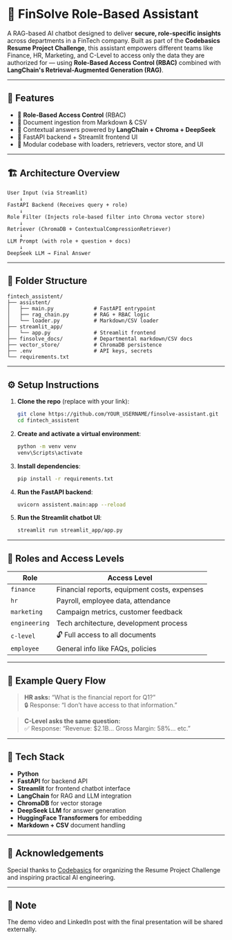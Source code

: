 
# 🤖 FinSolve Role-Based Assistant

A RAG-based AI chatbot designed to deliver **secure, role-specific insights** across departments in a FinTech company. Built as part of the **Codebasics Resume Project Challenge**, this assistant empowers different teams like Finance, HR, Marketing, and C-Level to access only the data they are authorized for — using **Role-Based Access Control (RBAC)** combined with **LangChain's Retrieval-Augmented Generation (RAG)**.

---

## 🔧 Features

- 🔐 **Role-Based Access Control** (RBAC)
- 📄 Document ingestion from Markdown & CSV
- 🧠 Contextual answers powered by **LangChain + Chroma + DeepSeek**
- 🚀 FastAPI backend + Streamlit frontend UI
- 🧩 Modular codebase with loaders, retrievers, vector store, and UI

---

## 🏗️ Architecture Overview

```
User Input (via Streamlit)
    ↓
FastAPI Backend (Receives query + role)
    ↓
Role Filter (Injects role-based filter into Chroma vector store)
    ↓
Retriever (ChromaDB + ContextualCompressionRetriever)
    ↓
LLM Prompt (with role + question + docs)
    ↓
DeepSeek LLM → Final Answer
```

---

## 📂 Folder Structure

```
fintech_assistent/
├── assistent/
│   ├── main.py             # FastAPI entrypoint
│   ├── rag_chain.py        # RAG + RBAC logic
│   └── loader.py           # Markdown/CSV loader
├── streamlit_app/
│   └── app.py              # Streamlit frontend
├── finsolve_docs/          # Departmental markdown/CSV docs
├── vector_store/           # ChromaDB persistence
├── .env                    # API keys, secrets
└── requirements.txt
```

---

## ⚙️ Setup Instructions

1. **Clone the repo** (replace with your link):
   ```bash
   git clone https://github.com/YOUR_USERNAME/finsolve-assistant.git
   cd fintech_assistent
   ```

2. **Create and activate a virtual environment**:
   ```bash
   python -m venv venv
   venv\Scripts\activate   
   ```

3. **Install dependencies**:
   ```bash
   pip install -r requirements.txt
   ```

4. **Run the FastAPI backend**:
   ```bash
   uvicorn assistent.main:app --reload
   ```

5. **Run the Streamlit chatbot UI**:
   ```bash
   streamlit run streamlit_app/app.py
   ```

---

## 🔐 Roles and Access Levels

| Role        | Access Level                                  |
|-------------|-----------------------------------------------|
| `finance`   | Financial reports, equipment costs, expenses  |
| `hr`        | Payroll, employee data, attendance            |
| `marketing` | Campaign metrics, customer feedback           |
| `engineering` | Tech architecture, development process     |
| `c-level`   | 🔓 Full access to all documents               |
| `employee`  | General info like FAQs, policies              |

---

## 🎯 Example Query Flow

> **HR asks:** “What is the financial report for Q1?”  
> 🔒 Response: “I don’t have access to that information.”

> **C-Level asks the same question:**  
> ✅ Response: “Revenue: $2.1B... Gross Margin: 58%... etc.”

---

## 🧰 Tech Stack

- **Python**
- **FastAPI** for backend API
- **Streamlit** for frontend chatbot interface
- **LangChain** for RAG and LLM integration
- **ChromaDB** for vector storage
- **DeepSeek LLM** for answer generation
- **HuggingFace Transformers** for embedding
- **Markdown + CSV** document handling

---

## 🙏 Acknowledgements

Special thanks to [Codebasics](https://codebasics.io/) for organizing the Resume Project Challenge and inspiring practical AI engineering.

---

## 📌 Note

The demo video and LinkedIn post with the final presentation will be shared externally.

